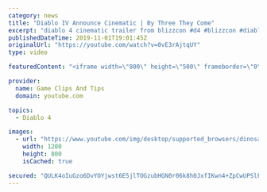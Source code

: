 ```yaml
---
category: news
title: "Diablo IV Announce Cinematic | By Three They Come"
excerpt: "diablo 4 cinematic trailer from blizzcon #d4 #blizzcon #diablo."
publishedDateTime: 2019-11-01T19:01:45Z
originalUrl: "https://youtube.com/watch?v=0vE3rAjtqUY"
type: video

featuredContent: "<iframe width=\"800\" height=\"500\" frameborder=\"0\" src=\"https://www.youtube.com/embed/0vE3rAjtqUY\" allow=\"accelerometer; autoplay; encrypted-media; gyroscope; picture-in-picture\" allowfullscreen></iframe>"

provider:
  name: Game Clips And Tips
  domain: youtube.com

topics:
  - Diablo 4

images:
  - url: "https://www.youtube.com/img/desktop/supported_browsers/dinosaur.png"
    width: 1200
    height: 800
    isCached: true

secured: "QULK4oIuGzo6DvYOYjwst6E5jlTOGzubHGN0r06k8h0JxfIKwn4+ZpCwUPSlF19w3l8YDDb0ZEPif/cl1A8SiDgSqflIJhAzr3ZrOMdOkz/dEhEocn07usOqSO0UKhWiWoRwDY7Iw9OH0qZvHoGg1aIPKbD+j+1QHEOGFL64TYhairk3TUombQ/XHZdZ56yGH0H9vSljUR40G71GF8M/W7pUjFY2Se9KyDT7yYMGQ+XgPFma5reDf0LCC/tpDCkiaQGCnX2Fd2c9DMf4Bc+Hw6Ruet1cIhhsro2rAJ5MQWeSzQo2g6r6QZuTEJsaehLAypLRB0qa9sgP8HSNIFnTMHK9+6UdXJxf4pT7fckeXWp2/5SOIWl7W8U6fZBF/JeGQyRnKnKHcvXlnO5Cnx5NhA==;xoxHdHGnoA88eklhkSbbTQ=="
---
```


